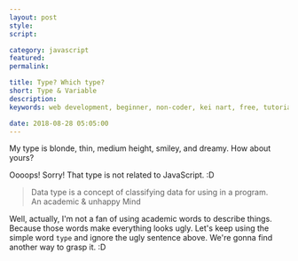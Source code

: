 ```yaml
---
layout: post
style:
script:

category: javascript
featured:
permalink:

title: Type? Which type?
short: Type & Variable
description:
keywords: web development, beginner, non-coder, kei nart, free, tutorial, coding, programming, code nart, javascript, type, number, string, variable

date: 2018-08-28 05:05:00
---
```


My type is blonde, thin, medium height, smiley, and dreamy. How about yours?

Oooops! Sorry! That type is not related to JavaScript. :D

> Data type is a concept of classifying data for using in a program.  
> An academic & unhappy Mind

Well, actually, I'm not a fan of using academic words to describe things. Because
those words make everything looks ugly. Let's keep using the simple word `type`
and ignore the ugly sentence above. We're gonna find another way to grasp it. :D
